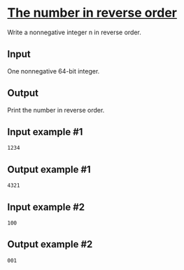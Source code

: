 # [The number in reverse order](https://www.e-olymp.com/en/contests/9563/problems/83872)
Write a nonnegative integer n in reverse order.

## Input
One nonnegative 64-bit integer.

## Output
Print the number in reverse order.

## Input example #1
```
1234
```

## Output example #1
```
4321
```

## Input example #2
```
100
```

## Output example #2
```
001
```